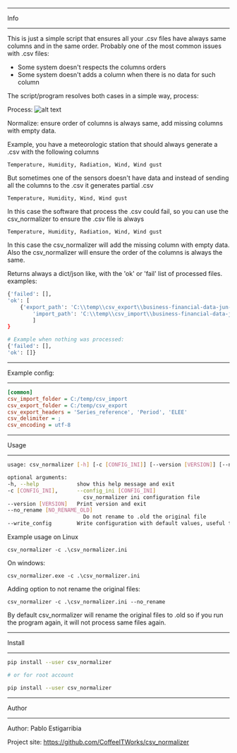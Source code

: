 ****
Info
****

This is just a simple script that ensures all your .csv files have always same columns and in the same order. Probably
one of the most common issues with .csv files: 

* Some system doesn't respects the columns orders
* Some system doesn't adds a column when there is no data for such column

The script/program resolves both cases in a simple way, process:

Process: 
![alt text](csv_normalizer_process.png "Diagram process")

Normalize: ensure order of columns is always same, add missing columns with empty data.

Example, you have a meteorologic station that should always generate a .csv with the following columns

    Temperature, Humidity, Radiation, Wind, Wind gust

But sometimes one of the sensors doesn't have data and instead of sending all the columns to the .csv it generates partial .csv

    Temperature, Humidity, Wind, Wind gust

In this case the software that process the .csv could fail, so you can use the csv_normalizer to ensure the .csv file is always

    Temperature, Humidity, Radiation, Wind, Wind gust

In this case the csv_normalizer will add the missing column with empty data.
Also the csv_normalizer will ensure the order of the columns is always the same.

Returns always a dict/json like, with the 'ok' or 'fail' list of processed files.
examples:

```sh
{'failed': [],
'ok': [
    {'export_path': 'C:\\temp\\csv_export\\business-financial-data-jun-2021-quarter.csv',
        'import_path': 'C:\\temp\\csv_import\\business-financial-data-jun-2021-quarter.csv'}
        ]
}

# Example when nothing was processed:
{'failed': [],
'ok': []}
```

***************
Example config:
***************

```ini
[common]
csv_import_folder = C:/temp/csv_import
csv_export_folder = C:/temp/csv_export
csv_export_headers = 'Series_reference', 'Period', 'ELEE'
csv_delimiter = ;
csv_encoding = utf-8
```

*****
Usage
*****

```sh
usage: csv_normalizer [-h] [-c [CONFIG_INI]] [--version [VERSION]] [--no_rename [NO_RENAME_OLD]] [--write_config]

optional arguments:
-h, --help            show this help message and exit
-c [CONFIG_INI],      --config_ini [CONFIG_INI]
                        csv_normalizer ini configuration file
--version [VERSION]   Print version and exit
--no_rename [NO_RENAME_OLD]
                        Do not rename to .old the original file
--write_config        Write configuration with default values, useful to get a config file to modify
```

Example usage on Linux

    csv_normalizer -c .\csv_normalizer.ini

On windows:

    csv_normalizer.exe -c .\csv_normalizer.ini

Adding option to not rename the original files:

    csv_normalizer -c .\csv_normalizer.ini --no_rename

By default csv_normalizer will rename the original files to .old so if you run the program again, it will not process same files again.

*******
Install
*******

```sh
pip install --user csv_normalizer

# or for root account

pip install --user csv_normalizer
```

******
Author
******

Author: Pablo Estigarribia <pablodav at gmail dot com>

Project site: https://github.com/CoffeeITWorks/csv_normalizer
